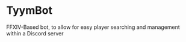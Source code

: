 # TyymBot
FFXIV-Based bot, to allow for easy player searching and management within a Discord server
